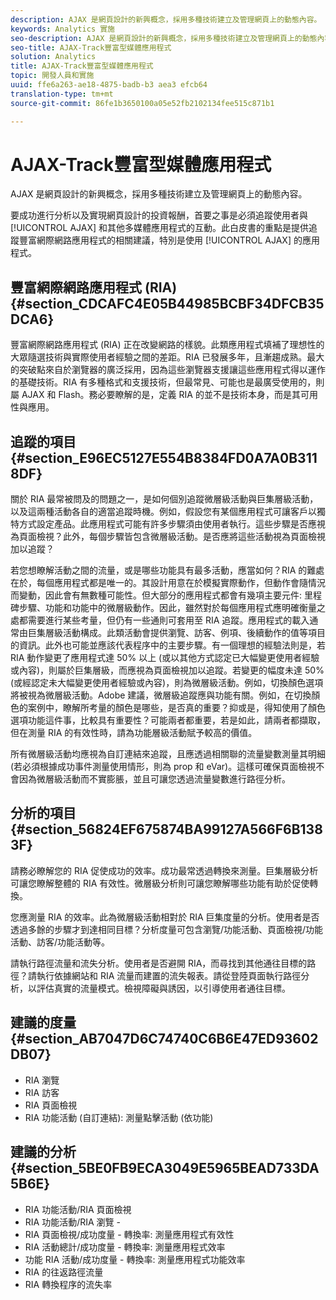 ```yaml
---
description: AJAX 是網頁設計的新興概念，採用多種技術建立及管理網頁上的動態內容。
keywords: Analytics 實施
seo-description: AJAX 是網頁設計的新興概念，採用多種技術建立及管理網頁上的動態內容。
seo-title: AJAX-Track豐富型媒體應用程式
solution: Analytics
title: AJAX-Track豐富型媒體應用程式
topic: 開發人員和實施
uuid: ffe6a263-ae18-4875-badb-b3 aea3 efcb64
translation-type: tm+mt
source-git-commit: 86fe1b3650100a05e52fb2102134fee515c871b1

---
```



# AJAX-Track豐富型媒體應用程式

AJAX 是網頁設計的新興概念，採用多種技術建立及管理網頁上的動態內容。

要成功進行分析以及實現網頁設計的投資報酬，首要之事是必須追蹤使用者與 [!UICONTROL AJAX] 和其他多媒體應用程式的互動。此白皮書的重點是提供追蹤豐富網際網路應用程式的相關建議，特別是使用 [!UICONTROL AJAX] 的應用程式。

## 豐富網際網路應用程式 (RIA) {#section_CDCAFC4E05B44985BCBF34DFCB35DCA6}

豐富網際網路應用程式 (RIA) 正在改變網路的樣貌。此類應用程式填補了理想性的大眾隨選技術與實際使用者經驗之間的差距。RIA 已發展多年，且漸趨成熟。最大的突破點來自於瀏覽器的廣泛採用，因為這些瀏覽器支援讓這些應用程式得以運作的基礎技術。RIA 有多種格式和支援技術，但最常見、可能也是最廣受使用的，則屬 AJAX 和 Flash。務必要瞭解的是，定義 RIA 的並不是技術本身，而是其可用性與應用。

## 追蹤的項目 {#section_E96EC5127E554B8384FD0A7A0B3118DF}

關於 RIA 最常被問及的問題之一，是如何個別追蹤微層級活動與巨集層級活動，以及這兩種活動各自的適當追蹤時機。例如，假設您有某個應用程式可讓客戶以獨特方式設定產品。此應用程式可能有許多步驟須由使用者執行。這些步驟是否應視為頁面檢視？此外，每個步驟皆包含微層級活動。是否應將這些活動視為頁面檢視加以追蹤？

若您想瞭解活動之間的流量，或是哪些功能具有最多活動，應當如何？RIA 的難處在於，每個應用程式都是唯一的。其設計用意在於模擬實際動作，但動作會隨情況而變動，因此會有無數種可能性。但大部分的應用程式都會有幾項主要元件: 里程碑步驟、功能和功能中的微層級動作。因此，雖然對於每個應用程式應明確衡量之處都需要進行某些考量，但仍有一些通則可套用至 RIA 追蹤。應用程式的載入通常由巨集層級活動構成。此類活動會提供瀏覽、訪客、例項、後續動作的值等項目的資訊。此外也可能並應該代表程序中的主要步驟。有一個理想的經驗法則是，若 RIA 動作變更了應用程式達 50% 以上 (或以其他方式認定已大幅變更使用者經驗或內容)，則屬於巨集層級，而應視為頁面檢視加以追蹤。若變更的幅度未達 50% (或經認定未大幅變更使用者經驗或內容)，則為微層級活動。例如，切換顏色選項將被視為微層級活動。Adobe 建議，微層級追蹤應與功能有關。例如，在切換顏色的案例中，瞭解所考量的顏色是哪些，是否真的重要？抑或是，得知使用了顏色選項功能這件事，比較具有重要性？可能兩者都重要，若是如此，請兩者都擷取，但在測量 RIA 的有效性時，請為功能層級活動賦予較高的價值。

所有微層級活動均應視為自訂連結來追蹤，且應透過相關聯的流量變數測量其明細 (若必須根據成功事件測量使用情形，則為 prop 和 eVar)。這樣可確保頁面檢視不會因為微層級活動而不實膨脹，並且可讓您透過流量變數進行路徑分析。

## 分析的項目 {#section_56824EF675874BA99127A566F6B1383F}

請務必瞭解您的 RIA 促使成功的效率。成功最常透過轉換來測量。巨集層級分析可讓您瞭解整體的 RIA 有效性。微層級分析則可讓您瞭解哪些功能有助於促使轉換。

您應測量 RIA 的效率。此為微層級活動相對於 RIA 巨集度量的分析。使用者是否透過多餘的步驟才到達相同目標？分析度量可包含瀏覽/功能活動、頁面檢視/功能活動、訪客/功能活動等。

請執行路徑流量和流失分析。使用者是否避開 RIA，而尋找到其他通往目標的路徑？請執行依據網站和 RIA 流量而建置的流失報表。請從登陸頁面執行路徑分析，以評估真實的流量模式。檢視障礙與誘因，以引導使用者通往目標。

## 建議的度量 {#section_AB7047D6C74740C6B6E47ED93602DB07}

* RIA 瀏覽
* RIA 訪客
* RIA 頁面檢視
* RIA 功能活動 (自訂連結): 測量點擊活動 (依功能)

## 建議的分析 {#section_5BE0FB9ECA3049E5965BEAD733DA5B6E}

* RIA 功能活動/RIA 頁面檢視
* RIA 功能活動/RIA 瀏覽 -
* RIA 頁面檢視/成功度量 - 轉換率: 測量應用程式有效性
* RIA 活動總計/成功度量 - 轉換率: 測量應用程式效率
* 功能 RIA 活動/成功度量 - 轉換率: 測量應用程式功能效率
* RIA 的往返路徑流量
* RIA 轉換程序的流失率

